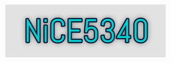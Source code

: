 ![alt text](https://github.com/ProDesLab/NiCE5340_V1.0-SoM/blob/main/Media/NiCE5340%20header%20logo.jpg)

